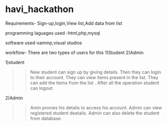 # havi_hackathon
Requirements- Sign-up,login,View list,Add data from list 

programming laguages used -html,php,mysql

software used-xammp,visual studios

workflow-
There are two types of users for this 1)Student 2)Admin

1)student
>>New student can sign up by giving details.
>>Then they can login to their account.
>>They can view items present in the list.
>>They can add the items from the list .
>>After all the operation student can logout.

2)Admin
>>Amin provies his details to access his account.
>>Admin can  view registered student deatails.
>>Admin can also delete the student from database.



